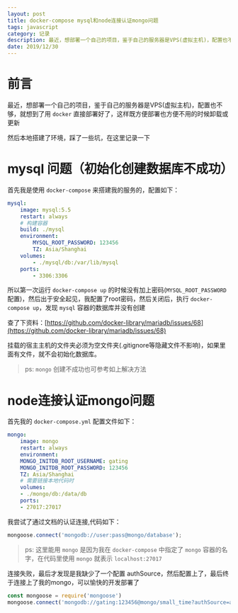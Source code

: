 ```yaml
---
layout: post
title: docker-compose mysql和node连接认证mongo问题
tags: javascript
category: 记录
description: 最近，想部署一个自己的项目，鉴于自己的服务器是VPS(虚拟主机)，配置也不够，就想到了用 docker 直接部署好了，这样既方便部署也方便不用的时候卸载或更新
date: 2019/12/30
---
```


# 前言

最近，想部署一个自己的项目，鉴于自己的服务器是VPS(虚拟主机)，配置也不够，就想到了用 `docker` 直接部署好了，这样既方便部署也方便不用的时候卸载或更新

然后本地搭建了环境，踩了一些坑，在这里记录一下

# mysql 问题（初始化创建数据库不成功）

首先我是使用 `docker-compose` 来搭建我的服务的，配置如下：

```yml
mysql:
    image: mysql:5.5
    restart: always
    # 构建容器
    build: ./mysql
    environment:
        MYSQL_ROOT_PASSWORD: 123456
        TZ: Asia/Shanghai
    volumes:
        - ./mysql/db:/var/lib/mysql
    ports:
        - 3306:3306
```

所以第一次运行 `docker-compose up` 的时候没有加上密码(`MYSQL_ROOT_PASSWORD`配置)，然后出于安全起见，我配置了root密码，然后关闭后，执行 `docker-compose up`，发现 `mysql` 容器的数据库并没有创建

查了下资料：[https://github.com/docker-library/mariadb/issues/68](https://github.com/docker-library/mariadb/issues/68)

挂载的宿主主机的文件夹必须为空文件夹(.gitignore等隐藏文件不影响)，如果里面有文件，就不会初始化数据库。

> ps: `mongo` 创建不成功也可参考如上解决方法


# node连接认证mongo问题

首先我的 `docker-compose.yml` 配置文件如下：

```yml
mongo:
    image: mongo
    restart: always
    environment:
    MONGO_INITDB_ROOT_USERNAME: gating
    MONGO_INITDB_ROOT_PASSWORD: 123456
    TZ: Asia/Shanghai
    # 需要链接本地代码时
    volumes:
    - ./mongo/db:/data/db
    ports:
    - 27017:27017
```

我尝试了通过文档的认证连接,代码如下：

```js
mongoose.connect('mongodb://user:pass@mongo/database');
```
> ps: 这里能用 `mongo` 是因为我在 `docker-compose` 中指定了 `mongo` 容器的名字，在代码里使用 `mongo` 就表示 `localhost:27017`

连接失败，最后才发现是我缺少了一个配置 authSource，然后配置上了，最后终于连接上了我的mongo，可以愉快的开发部署了

```js
const mongoose = require('mongoose')
mongoose.connect('mongodb://gating:123456@mongo/small_time?authSource=admin')
```